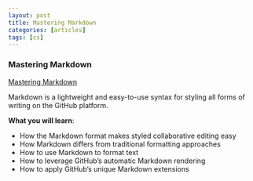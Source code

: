 ```yaml
---
layout: post
title: Mastering Markdown
categories: [articles]
tags: [cs]
---
```


<!--more-->

### Mastering Markdown

[Mastering Markdown](https://guides.github.com/features/mastering-markdown/)

Markdown is a lightweight and easy-to-use syntax for styling all forms of writing on the GitHub platform.

**What you will learn**:

- How the Markdown format makes styled collaborative editing easy
- How Markdown differs from traditional formatting approaches
- How to use Markdown to format text
- How to leverage GitHub’s automatic Markdown rendering
- How to apply GitHub’s unique Markdown extensions